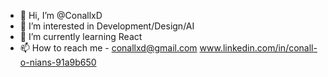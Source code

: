 - 👋 Hi, I’m @ConallxD
- 👀 I’m interested in Development/Design/AI 
- 🌱 I’m currently learning React 
- 📫 How to reach me - conallxd@gmail.com
                      www.linkedin.com/in/conall-o-nians-91a9b650



